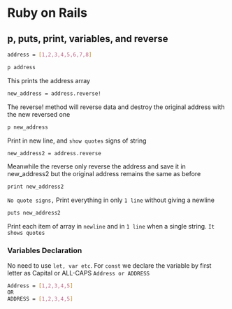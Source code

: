# Ruby on Rails

## p, puts, print, variables, and reverse
```bash
address = [1,2,3,4,5,6,7,8]
```

```bash
p address 
```
This prints the address array
```bash
new_address = address.reverse! 
```
The reverse! method will reverse data and destroy the original address with the new reversed one
```bash
p new_address  
```
Print in new line, and `show quotes` signs of string
```bash
new_address2 = address.reverse
```
Meanwhile the reverse only reverse the address and save it in new_address2 but the original address remains the same as before 
```bash
print new_address2
```
`No quote signs,` Print everything in only `1 line` without giving a newline
```bash
puts new_address2
```
Print each item of array in `newline` and in `1 line` when a single string. `It shows quotes`

### Variables Declaration

No need to use `let, var etc`. For `const` we declare the variable by first letter as Capital or ALL-CAPS `Address or ADDRESS`
```bash
Address = [1,2,3,4,5]
OR
ADDRESS = [1,2,3,4,5]
```
```bash

```
```bash

```
```bash

```
```bash

```
```bash

```

   